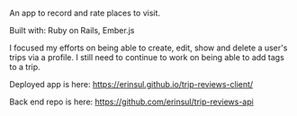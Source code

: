 An app to record and rate places to visit.

Built with: Ruby on Rails, Ember.js

I focused my efforts on being able to create, edit,
show and delete a user's trips via a profile. I still need to continue to work
on being able to add tags to a trip.

Deployed app is here: https://erinsul.github.io/trip-reviews-client/

Back end repo is here: https://github.com/erinsul/trip-reviews-api
